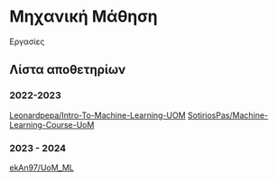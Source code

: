 # Μηχανική Μάθηση

Εργασίες

## Λίστα αποθετηρίων

### 2022-2023

[Leonardpepa/Intro-To-Machine-Learning-UOM](https://github.com/Leonardpepa/Intro-To-Machine-Learning-UOM)
[SotiriosPas/Machine-Learning-Course-UoM](https://github.com/SotiriosPas/Machine-Learning-Course-UoM)

### 2023 - 2024

[ekAn97/UoM_ML](https://github.com/ekAn97/UoM_ML)
